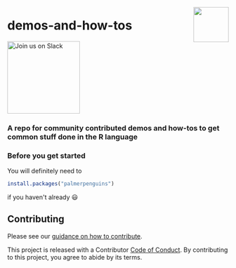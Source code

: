 <a alt="NHS-R Community's logo" href='https://nhsrcommunity.com/'><img src='https://nhs-r-community.github.io/assets/logo/nhsr-logo.png' align="right" height="80" /></a>

# demos-and-how-tos

<a href="https://join.slack.com/t/nhsrcommunity/shared_invite/zt-1e9394oqf-jHVOUf_8ZmMqGjGWsfPllw">
<img alt="Join us on Slack" src="https://raw.githubusercontent.com/netlify/netlify-cms/master/website/static/img/slack.png" width="165"/>
</a>

### A repo for community contributed demos and how-tos to get common stuff done in the R language

### Before you get started

You will definitely need to

```R
install.packages("palmerpenguins")
```

if you haven't already :smiley:

## Contributing

Please see our [guidance on how to contribute](./CONTRIBUTING.md).

This project is released with a Contributor [Code of Conduct](./CODE_OF_CONDUCT.md). By contributing to this project, you agree to abide by its terms.
